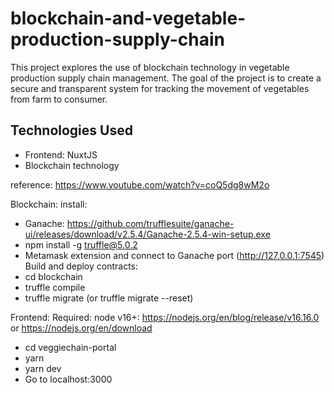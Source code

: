 # blockchain-and-vegetable-production-supply-chain

This project explores the use of blockchain technology in vegetable production supply chain management. The goal of the project is to create a secure and transparent system for tracking the movement of vegetables from farm to consumer.

## Technologies Used

- Frontend: NuxtJS
- Blockchain technology

reference: https://www.youtube.com/watch?v=coQ5dg8wM2o

Blockchain: 
install: 
  - Ganache: https://github.com/trufflesuite/ganache-ui/releases/download/v2.5.4/Ganache-2.5.4-win-setup.exe
  - npm install -g truffle@5.0.2
  - Metamask extension and connect to Ganache port (http://127.0.0.1:7545)
Build and deploy contracts:
  - cd blockchain 
  - truffle compile
  - truffle migrate (or truffle migrate --reset)
  
  
  
  Frontend:
  Required: node v16+: https://nodejs.org/en/blog/release/v16.16.0 or https://nodejs.org/en/download
  
  - cd veggiechain-portal
  - yarn
  - yarn dev
  - Go to localhost:3000

